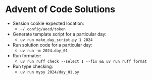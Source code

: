 # Advent of Code Solutions

- Session cookie expected location:
  - `~/.config/aocd/token`
- Generate template script for a particular day:
  - `uv run make_day_script.py 1 2024`
- Run solution code for a particular day:
  - `uv run -m 2024.day_01`
- Run formater: 
  - `uv run ruff check --select I --fix && uv run ruff format`
- Run type checking: 
  - `uv run mypy 2024/day_01.py`
